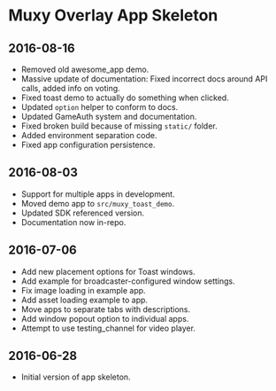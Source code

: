 # Muxy Overlay App Skeleton

## 2016-08-16
- Removed old awesome_app demo.
- Massive update of documentation: Fixed incorrect docs around API calls, added info on voting.
- Fixed toast demo to actually do something when clicked.
- Updated `option` helper to conform to docs.
- Updated GameAuth system and documentation.
- Fixed broken build because of missing `static/` folder.
- Added environment separation code.
- Fixed app configuration persistence.

## 2016-08-03
- Support for multiple apps in development.
- Moved demo app to `src/muxy_toast_demo`.
- Updated SDK referenced version.
- Documentation now in-repo.

## 2016-07-06
- Add new placement options for Toast windows.
- Add example for broadcaster-configured window settings.
- Fix image loading in example app.
- Add asset loading example to app.
- Move apps to separate tabs with descriptions.
- Add window popout option to individual apps.
- Attempt to use testing_channel for video player.

## 2016-06-28
- Initial version of app skeleton.